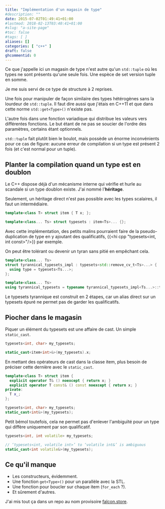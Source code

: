 ```yaml
---
title: "Implémentation d'un magasin de type"
#description: ""
date: 2015-07-02T01:49:41+01:00
#lastmod: 2018-02-13T03:40:41+01:00
#slug: "a-site-page"
#toc: false
#tags: [ ]
aliases: []
categories: [ "c++" ]
draft: false
ghcommentid: 0
---
```


Ce que j'appelle ici un magasin de type n'est autre qu'un `std::tuple` où les types ne sont présents qu'une seule fois. Une espèce de set version tuple en somme.

Je me suis servi de ce type de structure à 2 reprises.

Une fois pour manipuler de façon similaire des types hétérogènes sans la lourdeur de `std::tuple`. Il faut dire aussi que j'étais en C++11 et que dans cette norme `std::get<Type>()` n'existe pas.

L'autre fois dans une fonction variadique qui distribue les valeurs vers différentes fonctions. Le but étant de ne pas se soucier de l'ordre des paramètres, certains étant optionnels.

`std::tuple` fait plutôt bien le boulot, mais possède un énorme inconvénients pour ce cas de figure: aucune erreur de compilation si un type est présent 2 fois (et c'est normal pour un tuple).

## Planter la compilation quand un type est en doublon

Le C++ dispose déjà d'un mécanisme interne qui vérifie et hurle au scandale si un type doublon existe. J'ai nommé l'**héritage**.

Seulement, un héritage direct n'est pas possible avec les types scalaires, il faut un intermédiaire.

```cpp
template<class T> struct item { T x; };

template<class... Ts> struct typesets : item<Ts>... {};
```

Avec cette implémentation, des petits malins pourraient faire de la pseudo-duplication de type en y ajoutant des qualificatifs, {{<hi cpp "typesets<int, int const>"/>}} par exemple.

On peut être tolérant ou devenir un tyran sans pitié en empêchant cela.

```cpp
template<class... Ts>
struct tyrannical_typesets_impl : typesets<std::remove_cv_t<Ts>...> {
  using type = typesets<Ts...>;
};

template<class... Ts>
using tyrannical_typesets = typename tyrannical_typesets_impl<Ts...>::type;
```

Le typesets tyrannique est construit en 2 étapes, car un alias direct sur un typesets épuré ne permet pas de garder les qualificatifs.


## Piocher dans le magasin

Piquer un élément du typesets est une affaire de cast. Un simple `static_cast`.

```cpp
typesets<int, char> my_typesets;

static_cast<item<int>&>(my_typesets).x;
```

En mettant des opérateurs de cast dans la classe item, plus besoin de préciser cette dernière avec le `static_cast`.

```cpp
template<class T> struct item {
  explicit operator T& () noexcept { return x; }
  explicit operator T const& () const noexcept { return x; }
private:
  T x_;
};
```
```cpp
typesets<int, char> my_typesets;
static_cast<int&>(my_typesets);
```

Petit bémol toutefois, cela ne permet pas d'enlever l'ambiguïté pour un type qui diffère uniquement par son qualificatif.

```cpp
typesets<int, int volatile> my_typesets;

// ‘typesets<int, volatile int>’ to ‘volatile int&’ is ambiguous
static_cast<int volatile&>(my_typesets);
```

## Ce qu'il manque

- Les constructeurs, évidemment.
- Une fonction `get<Type>()` pour un parallèle avec la STL.
- Une fonction pour boucler sur chaque item (`for_each` ?).
- Et sûrement d'autres.

J'ai mis tout ça dans un repo au nom provisoire [falcon.store](https://github.com/jonathanpoelen/falcon.store).
